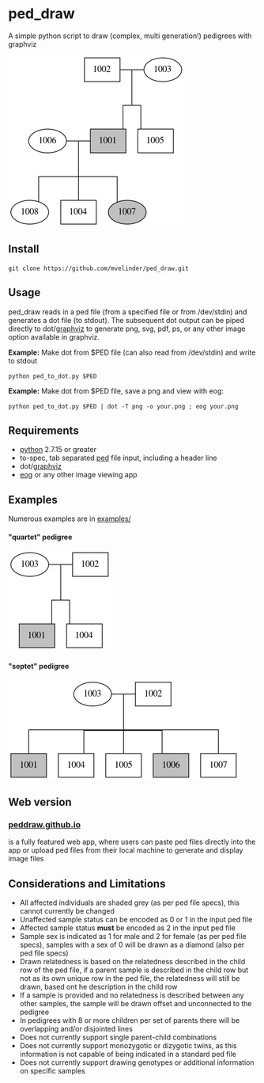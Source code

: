 # ped_draw
A simple python script to draw (complex, multi generation!) pedigrees with graphviz

![3gen.ped.png](examples/3gen.ped.png "3gen.ped.png")

## Install
```
git clone https://github.com/mvelinder/ped_draw.git
```

## Usage
ped_draw reads in a ped file (from a specified file or from /dev/stdin) and generates a dot file (to stdout). The subsequent dot output can be piped directly to dot/[graphviz](https://graphviz.gitlab.io/) to generate png, svg, pdf, ps, or any other image option available in graphviz.

**Example:**
Make dot from $PED file (can also read from /dev/stdin) and write to stdout
```
python ped_to_dot.py $PED
```

**Example:**
Make dot from $PED file, save a png and view with eog:
```
python ped_to_dot.py $PED | dot -T png -o your.png ; eog your.png
```

## Requirements
- [python](https://www.python.org/) 2.7.15 or greater
- to-spec, tab separated [ped](https://gatkforums.broadinstitute.org/gatk/discussion/7696/pedigree-ped-files) file input, including a header line
- dot/[graphviz](https://graphviz.gitlab.io/)
- [eog](https://wiki.gnome.org/Apps/EyeOfGnome) or any other image viewing app

## Examples
Numerous examples are in [examples/](examples/)

#### "quartet" pedigree
![quartet.ped.png](examples/quartet.ped.png "quartet.ped.png")

#### "septet" pedigree
![septet.ped.png](examples/septet.ped.png "septet.ped.png")

## Web version
### [peddraw.github.io](https://peddraw.github.io/)
is a fully featured web app, where users can paste ped files directly into the app or upload ped files from their local machine to generate and display image files

## Considerations and Limitations
- All affected individuals are shaded grey (as per ped file specs), this cannot currently be changed
- Unaffected sample status can be encoded as 0 or 1 in the input ped file
- Affected sample status **must** be encoded as 2 in the input ped file
- Sample sex is indicated as 1 for male and 2 for female (as per ped file specs), samples with a sex of 0 will be drawn as a diamond (also per ped file specs)
- Drawn relatedness is based on the relatedness described in the child row of the ped file, if a parent sample is described in the child row but not as its own unique row in the ped file, the relatedness will still be drawn, based ont he description in the child row
- If a sample is provided and no relatedness is described between any other samples, the sample will be drawn offset and unconnected to the pedigree
- In pedigrees with 8 or more children per set of parents there will be overlapping and/or disjointed lines
- Does not currently support single parent-child combinations
- Does not currently support monozygotic or dizygotic twins, as this information is not capable of being indicated in a standard ped file
- Does not currently support drawing genotypes or additional information on specific samples
